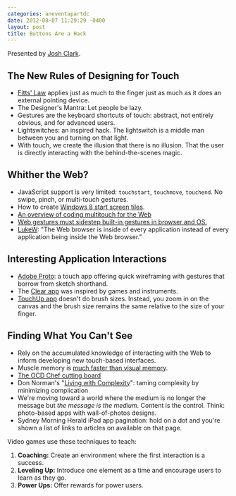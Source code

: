 ```yaml
---
categories: aneventapartdc
date: 2012-08-07 11:29:29 -0400
layout: post
title: Buttons Are a Hack
---
```


Presented by [Josh Clark](http://globalmoxie.com/).

## The New Rules of Designing for Touch ##

- [Fitts' Law](http://en.wikipedia.org/wiki/Fitts's_law) applies just as much to the finger just as much as it does an external pointing device.
- The Designer's Mantra: Let people be lazy.
- Gestures are the keyboard shortcuts of touch: abstract, not entirely obvious, and for advanced users.
- Lightswitches: an inspired hack. The lightswitch is a middle man between you and turning on that light.
- With touch, we create the illusion that there is no illusion. That the user is directly interacting with the behind-the-scenes magic.

## Whither the Web? ##

- JavaScript support is very limited: `touchstart`, `touchmove`, `touchend`. No swipe, pinch, or multi-touch gestures.
- How to create [Windows 8 start screen tiles](http://blogs.msdn.com/b/windowsappdev/archive/2012/04/16/creating-a-great-tile-experience-part-1.aspx).
- [An overview of coding multitouch for the Web](https://twitter.com/globalmoxie/status/232865943020249089)
- [Web gestures must sidestep built-in gestures in browser and OS.](https://twitter.com/globalmoxie/status/232866222289596416)
- [LukeW](http://www.lukew.com/ff/entry.asp?1441): "The Web browser is inside of every application instead of every application being inside the Web browser."

## Interesting Application Interactions ##

- [Adobe Proto](http://www.adobe.com/products/proto.html): a touch app offering quick wireframing with gestures that borrow from sketch shorthand.
- The [Clear app](http://www.realmacsoftware.com/clear/) was inspired by games and instruments.
- [TouchUp app](http://www.roguesheep.com/touchup.html) doesn't do brush sizes. Instead, you zoom in on the canvas and the brush size remains the same relative to the size of your finger.

## Finding What You Can't See ##

- Rely on the accumulated knowledge of interacting with the Web to inform developing new touch-based interfaces.
- Muscle memory is [much faster than visual memory](https://twitter.com/globalmoxie/status/232869723858153472).
- [The OCD Chef cutting board](http://www.thinkgeek.com/product/e7a8/)
- Don Norman's "[Living with Complexity](http://www.amazon.com/Living-Complexity-Donald-Norman/dp/0262014866/)": taming complexity by minimizing complication
- We're moving toward a world where the medium is no longer the message but _the message is the medium_. Content is the control. Think: photo-based apps with wall-of-photos designs.
- Sydney Morning Herald iPad app pagination: hold on a dot and you're shown a list of links to articles on available on that page.

Video games use these techniques to teach:

1. **Coaching:** Create an environment where the first interaction is a success.
2. **Leveling Up:** Introduce one element as a time and encourage users to learn as they go.
3. **Power Ups:** Offer rewards for power users.